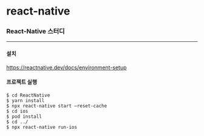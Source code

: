 # react-native

### React-Native 스터디
***

#### 설치
<https://reactnative.dev/docs/environment-setup>

#### 프로젝트 실행
```
$ cd ReactNative
$ yarn install
$ npx react-native start —reset-cache   
$ cd ios  
$ pod install  
$ cd ../ 
$ npx react-native run-ios  
```
